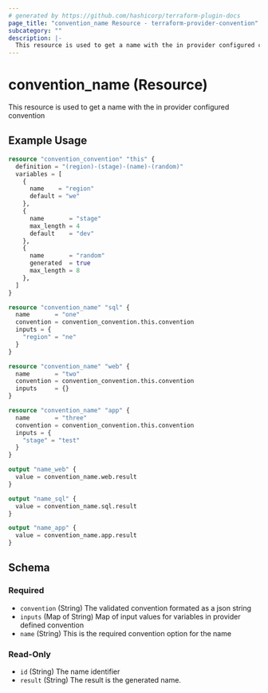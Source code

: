 ```yaml
---
# generated by https://github.com/hashicorp/terraform-plugin-docs
page_title: "convention_name Resource - terraform-provider-convention"
subcategory: ""
description: |-
  This resource is used to get a name with the in provider configured convention
---
```


# convention_name (Resource)

This resource is used to get a name with the in provider configured convention

## Example Usage

```terraform
resource "convention_convention" "this" {
  definition = "(region)-(stage)-(name)-(random)"
  variables = [
    {
      name    = "region"
      default = "we"
    },
    {
      name       = "stage"
      max_length = 4
      default    = "dev"
    },
    {
      name       = "random"
      generated  = true
      max_length = 8
    },
  ]
}

resource "convention_name" "sql" {
  name       = "one"
  convention = convention_convention.this.convention
  inputs = {
    "region" = "ne"
  }
}

resource "convention_name" "web" {
  name       = "two"
  convention = convention_convention.this.convention
  inputs     = {}
}

resource "convention_name" "app" {
  name       = "three"
  convention = convention_convention.this.convention
  inputs = {
    "stage" = "test"
  }
}

output "name_web" {
  value = convention_name.web.result
}

output "name_sql" {
  value = convention_name.sql.result
}

output "name_app" {
  value = convention_name.app.result
}
```

<!-- schema generated by tfplugindocs -->
## Schema

### Required

- `convention` (String) The validated convention formated as a json string
- `inputs` (Map of String) Map of input values for variables in provider defined convention
- `name` (String) This is the required convention option for the name

### Read-Only

- `id` (String) The name identifier
- `result` (String) The result is the generated name.


